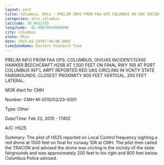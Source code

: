 ```yaml
---
layout: post
title: Columbus, Ohio - PRELIM INFO FROM FAA OPS COLUMBUS OH UAS INCIDENT 1240E HAWKER BEECHCRAFT H25B AT 1
categories: ohio columbus
latitude: 39.9611755
longitude: -82.99879419999999
city: Columbus
state: Ohio
date: 2015-02-23T07:40:00.000Z
timeZoneName: Eastern Standard Time
---
```


PRELIM INFO FROM FAA OPS:  COLUMBUS, OH/UAS INCIDENT/1240E HAWKER BEECHCRAFT H25B AT 1,500 FEET ON FINAL RWY 10R AT PORT COLUMBUS INT'L ARPT REPORTED RED UAS CIRCLING IN VCNTY STATE FAIRGROUNDS. CLOSEST PROXIMITY 800 FEET VERTICAL, 200 FEET LATERAL. 


MOR Alert for CMH

Number: CMH-M-2015/02/23-0001

Type: Other

Date/Time: Feb 23, 2015 - 1740Z

A/C: HS25

Summary: The pilot of HS25 reported on Local Control frequency sighting a red drone at 1500 feet on final for runway 10R at CMH. The pilot then called the TRACON and advised the drone was circling in the vicinity of the state fairgrounds and was approximately 200 feet to his right and 800 feet below. Columbus Police advised.
